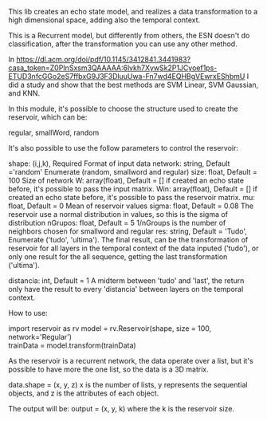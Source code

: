 This lib creates an echo state model, and realizes a data transformation to a high dimensional space, adding also the temporal context.

This is a Recurrent model, but differently from others, the ESN doesn't do classification, after the transformation you can use any other method.

In https://dl.acm.org/doi/pdf/10.1145/3412841.3441983?casa_token=Z0PInSxsm3QAAAAA:6lvkh7XywSk2P1JCyoef1ps-ETUD3nfcGGo2eS7ffbxG9J3F3DluuUwa-Fn7wd4EQHBgVEwrxEShbmU I did a study and show that the best methods are SVM Linear, SVM Gaussian, and KNN.



In this module, it's possible to choose the structure used to create the reservoir, which can be:

regular, 
smallWord, 
random


It's also possible to use the follow parameters to control the reservoir:

  shape: (i,j,k), Required
        Format of input data
  network: string, Default ='random'
        Enumerate (random, smallword and regular) 
  size: float, Default = 100
        Size of network
  W: array(float), Default = []
        if created an echo state before, it's possible to pass the input matrix.
  Win: array(float), Default = []
        if created an echo state before, it's possible to pass the reservoir matrix.
  mu: float, Default = 0
        Mean of reservoir values
  sigma: float, Default = 0.08
        The reservoir use a normal distribution in values, so this is the sigma of distribution
  nGrupos: float, Default = 5
        1/nGroups is the number of neighbors chosen for smallword and regular
  res: string, Default = 'Tudo', 
      Enumerate ('tudo', 'ultima'). The final result, can be the transformation of reservoir for all layers in the temporal context of the data inputed ('tudo'), or only one result for the all sequence, getting the last transformation ('ultima').
      
  distancia: int, Default = 1
       A midterm between 'tudo' and 'last', the return only have the result to every 'distancia' between layers on the temporal context.
  


How to use:

import reservoir as rv
model = rv.Reservoir(shape, size = 100, network='Regular')          
trainData = model.transform(trainData)



As the reservoir is a recurrent network, the data operate over a list, but it's possible to have more the one list, so the data is a 3D matrix.

data.shape = (x, y, z)
x is the number of lists, y represents the sequential objects, and z is the attributes of each object.


The output will be:
output = (x, y, k) where the k is the reservoir size.


